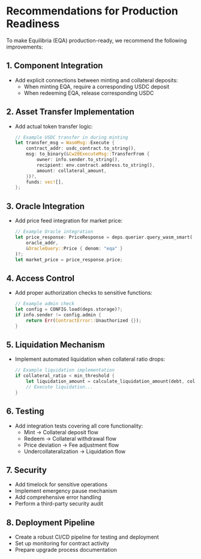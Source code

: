 # Recommendations for Production Readiness

To make Equilibria (EQA) production-ready, we recommend the following improvements:

## 1. Component Integration

- Add explicit connections between minting and collateral deposits:
  - When minting EQA, require a corresponding USDC deposit
  - When redeeming EQA, release corresponding USDC

## 2. Asset Transfer Implementation

- Add actual token transfer logic:
  ```rust
  // Example USDC transfer in during minting
  let transfer_msg = WasmMsg::Execute {
      contract_addr: usdc_contract.to_string(),
      msg: to_binary(&Cw20ExecuteMsg::TransferFrom {
          owner: info.sender.to_string(),
          recipient: env.contract.address.to_string(),
          amount: collateral_amount,
      })?,
      funds: vec![],
  };
  ```

## 3. Oracle Integration

- Add price feed integration for market price:
  ```rust
  // Example Oracle integration
  let price_response: PriceResponse = deps.querier.query_wasm_smart(
      oracle_addr,
      &OracleQuery::Price { denom: "eqa" }
  )?;
  let market_price = price_response.price;
  ```

## 4. Access Control

- Add proper authorization checks to sensitive functions:
  ```rust
  // Example admin check
  let config = CONFIG.load(deps.storage)?;
  if info.sender != config.admin {
      return Err(ContractError::Unauthorized {});
  }
  ```

## 5. Liquidation Mechanism

- Implement automated liquidation when collateral ratio drops:
  ```rust
  // Example liquidation implementation
  if collateral_ratio < min_threshold {
      let liquidation_amount = calculate_liquidation_amount(debt, collateral);
      // Execute liquidation...
  }
  ```

## 6. Testing

- Add integration tests covering all core functionality:
  - Mint -> Collateral deposit flow
  - Redeem -> Collateral withdrawal flow
  - Price deviation -> Fee adjustment flow
  - Undercollateralization -> Liquidation flow

## 7. Security

- Add timelock for sensitive operations
- Implement emergency pause mechanism
- Add comprehensive error handling
- Perform a third-party security audit

## 8. Deployment Pipeline

- Create a robust CI/CD pipeline for testing and deployment
- Set up monitoring for contract activity
- Prepare upgrade process documentation
